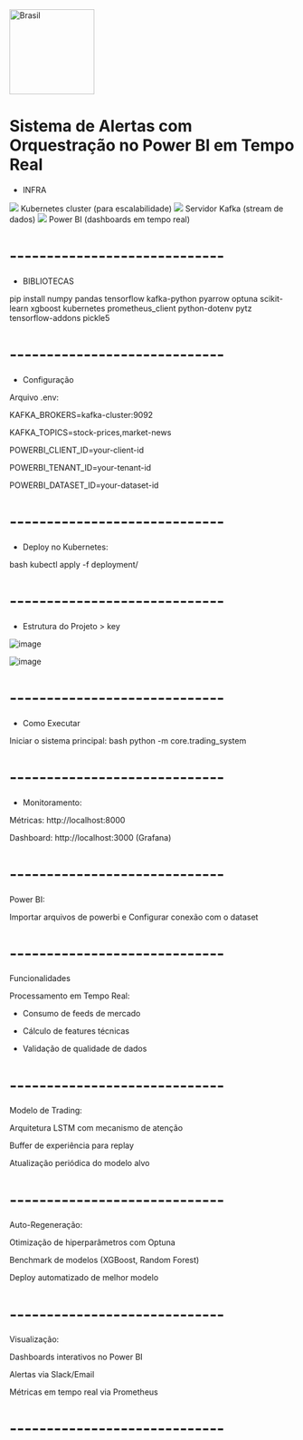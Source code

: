 <img src="https://github.com/user-attachments/assets/6e845136-dd47-4060-b172-72e954c63777/" width="150px" alt="Brasil" />

# Sistema de Alertas com Orquestração no Power BI em Tempo Real

- INFRA

<img src="https://img.icons8.com/?size=100&id=cvzmaEA4kC0o&format=png&color=000000" />
Kubernetes cluster (para escalabilidade)

<img src="https://img.icons8.com/?size=100&id=fOhLNqGJsUbJ&format=png&color=000000" />
Servidor Kafka (stream de dados)

<img src="https://img.icons8.com/?size=100&id=qYfwpsRXEcpc&format=png&color=000000"/>
Power BI (dashboards em tempo real)


# ----------------------------- #
- BIBLIOTECAS

pip install numpy pandas tensorflow kafka-python pyarrow optuna scikit-learn xgboost kubernetes prometheus_client python-dotenv pytz tensorflow-addons pickle5


# ----------------------------- #
- Configuração

Arquivo .env:

KAFKA_BROKERS=kafka-cluster:9092

KAFKA_TOPICS=stock-prices,market-news

POWERBI_CLIENT_ID=your-client-id

POWERBI_TENANT_ID=your-tenant-id

POWERBI_DATASET_ID=your-dataset-id


# ----------------------------- #
- Deploy no Kubernetes:

bash
kubectl apply -f deployment/


# ----------------------------- #
- Estrutura do Projeto > key

![image](https://github.com/user-attachments/assets/7087e03c-acc5-46a6-8472-67a03beaaf36)

![image](https://github.com/user-attachments/assets/425ebff6-0e2a-42ce-97b2-0bf68c4cc52d)


# ----------------------------- #
- Como Executar

Iniciar o sistema principal:
bash
python -m core.trading_system


# ----------------------------- #
- Monitoramento:

Métricas: http://localhost:8000

Dashboard: http://localhost:3000 (Grafana)


# ----------------------------- #

Power BI:

Importar arquivos de powerbi e Configurar conexão com o dataset


# ----------------------------- #

Funcionalidades

Processamento em Tempo Real:

- Consumo de feeds de mercado

- Cálculo de features técnicas

- Validação de qualidade de dados

# ----------------------------- #

Modelo de Trading:

Arquitetura LSTM com mecanismo de atenção

Buffer de experiência para replay

Atualização periódica do modelo alvo

# ----------------------------- #

Auto-Regeneração:

Otimização de hiperparâmetros com Optuna

Benchmark de modelos (XGBoost, Random Forest)

Deploy automatizado de melhor modelo

# ----------------------------- #

Visualização:

Dashboards interativos no Power BI

Alertas via Slack/Email

Métricas em tempo real via Prometheus

# ----------------------------- #

